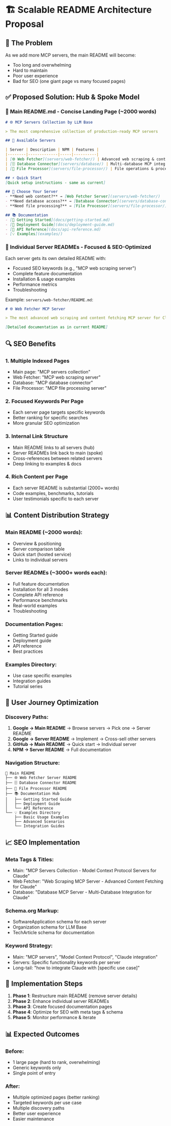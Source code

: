 # 🏗️ Scalable README Architecture Proposal

## 🎯 **The Problem**
As we add more MCP servers, the main README will become:
- Too long and overwhelming
- Hard to maintain 
- Poor user experience
- Bad for SEO (one giant page vs many focused pages)

## ✅ **Proposed Solution: Hub & Spoke Model**

### 📄 **Main README.md** - Concise Landing Page (~2000 words)
```markdown
# 🌐 MCP Servers Collection by LLM Base

> The most comprehensive collection of production-ready MCP servers

## 🚀 Available Servers

| Server | Description | NPM | Features |
|--------|-------------|-----|----------|
| [🌐 Web Fetcher](servers/web-fetcher/) | Advanced web scraping & content fetching | [![npm](badge)](link) | Batch processing, Streaming, Edge performance |
| [🗄️ Database Connector](servers/database/) | Multi-database MCP integration | [![npm](badge)](link) | PostgreSQL, MySQL, Redis support |
| [📁 File Processor](servers/file-processor/) | File operations & processing | [![npm](badge)](link) | Multiple formats, Cloud storage |

## ⚡ Quick Start
[Quick setup instructions - same as current]

## 🎯 Choose Your Server
- **Need web content?** → [Web Fetcher Server](servers/web-fetcher/)
- **Need database access?** → [Database Connector](servers/database-connector/) 
- **Need file processing?** → [File Processor](servers/file-processor/)

## 📚 Documentation
- [🚀 Getting Started](docs/getting-started.md)
- [🔧 Deployment Guide](docs/deployment-guide.md) 
- [📖 API Reference](docs/api-reference.md)
- [💡 Examples](examples/)
```

### 📄 **Individual Server READMEs** - Focused & SEO-Optimized

Each server gets its own detailed README with:
- Focused SEO keywords (e.g., "MCP web scraping server")
- Complete feature documentation
- Installation & usage examples
- Performance metrics
- Troubleshooting

Example: `servers/web-fetcher/README.md`:
```markdown
# 🌐 Web Fetcher MCP Server

> The most advanced web scraping and content fetching MCP server for Claude

[Detailed documentation as in current README]
```

## 🔍 **SEO Benefits**

### 1. **Multiple Indexed Pages**
- Main page: "MCP servers collection"
- Web Fetcher: "MCP web scraping server" 
- Database: "MCP database connector"
- File Processor: "MCP file processing server"

### 2. **Focused Keywords Per Page**
- Each server page targets specific keywords
- Better ranking for specific searches
- More granular SEO optimization

### 3. **Internal Link Structure**
- Main README links to all servers (hub)
- Server READMEs link back to main (spoke)
- Cross-references between related servers
- Deep linking to examples & docs

### 4. **Rich Content per Page**
- Each server README is substantial (2000+ words)
- Code examples, benchmarks, tutorials
- User testimonials specific to each server

## 📊 **Content Distribution Strategy**

### Main README (~2000 words):
- Overview & positioning
- Server comparison table
- Quick start (hosted service)
- Links to individual servers

### Server READMEs (~3000+ words each):
- Full feature documentation
- Installation for all 3 modes
- Complete API reference
- Performance benchmarks
- Real-world examples
- Troubleshooting

### Documentation Pages:
- Getting Started guide
- Deployment guide
- API reference
- Best practices

### Examples Directory:
- Use case specific examples
- Integration guides
- Tutorial series

## 🎯 **User Journey Optimization**

### Discovery Paths:
1. **Google → Main README** → Browse servers → Pick one → Server README
2. **Google → Server README** → Implement → Cross-sell other servers  
3. **GitHub → Main README** → Quick start → Individual server
4. **NPM → Server README** → Full documentation

### Navigation Structure:
```
📄 Main README
├── 🌐 Web Fetcher Server README
├── 🗄️ Database Connector README  
├── 📁 File Processor README
├── 📚 Documentation Hub
│   ├── Getting Started Guide
│   ├── Deployment Guide
│   └── API Reference
└── 💡 Examples Directory
    ├── Basic Usage Examples
    ├── Advanced Scenarios
    └── Integration Guides
```

## 📈 **SEO Implementation**

### Meta Tags & Titles:
- Main: "MCP Servers Collection - Model Context Protocol Servers for Claude"
- Web Fetcher: "Web Scraping MCP Server - Advanced Content Fetching for Claude"
- Database: "Database MCP Server - Multi-Database Integration for Claude"

### Schema.org Markup:
- SoftwareApplication schema for each server
- Organization schema for LLM Base
- TechArticle schema for documentation

### Keyword Strategy:
- Main: "MCP servers", "Model Context Protocol", "Claude integration"
- Servers: Specific functionality keywords per server
- Long-tail: "how to integrate Claude with [specific use case]"

## 🔧 **Implementation Steps**

1. **Phase 1**: Restructure main README (remove server details)
2. **Phase 2**: Enhance individual server READMEs  
3. **Phase 3**: Create focused documentation pages
4. **Phase 4**: Optimize for SEO with meta tags & schema
5. **Phase 5**: Monitor performance & iterate

## 📊 **Expected Outcomes**

### Before:
- 1 large page (hard to rank, overwhelming)
- Generic keywords only
- Single point of entry

### After:
- Multiple optimized pages (better ranking)
- Targeted keywords per use case
- Multiple discovery paths
- Better user experience
- Easier maintenance
```